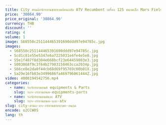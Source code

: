 ```yaml
---
title: City สามล้อจักรยานชายหาดย้อนกลับ ATV Recumbent เครื่อง 125 ขนาดเล็ก Mars Field รถย้อนกลับสามล้อจักรยานชายหาดรถจักรยานยนต์
price: '30864.90'
price_original: '30864.90'
currency: THB
discount: ''
rating: 4
volume: 1
image: S68550c251144465391690ddd97e94785c.jpg
images:
  - S68550c251144465391690ddd97e94785c.jpg
  - Scd1c81e55e5347e6a7225031e4fe4e5e8.jpg
  - S5e1f407f8d304e668bcf23e64459803e3.jpg
  - S003868f9c3f64b27983158463cca2034p.jpg
  - S66ce8e2da0f44cb68d69f95769c00b01X.jpg
  - Sa29e16fb03e3499686fa469796061444Z.jpg
video: 4000194542756.mp4
categories:
  - name: รถจักรยานยนต์ equipments & Parts
    slug: รถจ-กรยานยนต-equipments-parts
  - name: รถจักรยานยนต์และ ATV
    slug: รถจ-กรยานยนต-และ-atv
slug: city-สามล-อจ-กรยานชายหาดย-อนกล
encode: o2CCW0S
lang: th
---
```

  